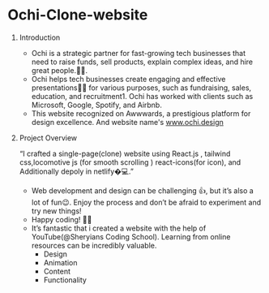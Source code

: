 # Ochi-Clone-website

1. Introduction
   
   - Ochi is a strategic partner for fast-grow­ing tech businesses that need to raise funds, sell prod­ucts, ex­plain com­plex ideas, and hire great peo­ple.🌟🚀.<br>
   - Ochi helps tech businesses create engaging and effective presentations👩‍💻 for various purposes, such as fundraising, sales, education, and recruitment1. Ochi has worked with clients such as Microsoft, Google, Spotify, and Airbnb.<br>
   - This website recognized on Awwwards, a prestigious platform for design excellence. And website name's www.ochi.design<br>

2. Project Overview
 
   “I crafted a single-page(clone) website using React.js , tailwind css,locomotive js (for smooth scrolling ) react-icons(for icon), and  Additionally depoly in netlify�‍💻.”<br>
   - Web development and design can be challenging 👍, but it’s also a lot of fun😉. Enjoy the process and don’t be afraid to experiment and try new things!<br>
   - Happy coding! 🌟🚀<br>
   - It’s fantastic that i created a website with the help of YouTube(@Sheryians Coding School). Learning from online resources can be incredibly valuable.
        - Design
        - Animation
        - Content
        - Functionality
          
